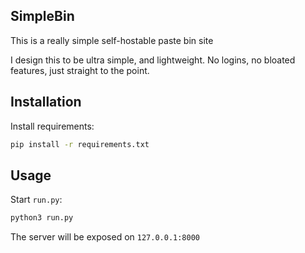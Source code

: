 ## SimpleBin

This is a really simple self-hostable paste bin site

I design this to be ultra simple, and lightweight. No logins, no bloated features, just straight to the point.


## Installation
Install requirements:
```sh
pip install -r requirements.txt
```

## Usage
Start `run.py`:
```sh
python3 run.py
```

The server will be exposed on `127.0.0.1:8000`
